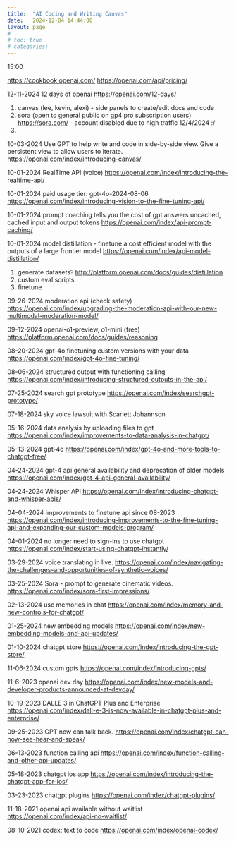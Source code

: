 ```yaml
---
title:  "AI Coding and Writing Canvas"
date:   2024-12-04 14:44:00
layout: page
#
# toc: true
# categories:
---
```


15:00

https://cookbook.openai.com/
https://openai.com/api/pricing/


12-11-2024
12 days of openai
https://openai.com/12-days/
1. canvas (lee, kevin, alexi) - side panels to create/edit docs and code
1. sora (open to general public on gp4 pro subscription users) https://sora.com/ - account disabled due to high traffic 12/4/2024 :/
1.

10-03-2024
Use GPT to help write and code in side-by-side view. Give a persistent view to allow users to iterate.
https://openai.com/index/introducing-canvas/

10-01-2024
RealTime API (voice)
https://openai.com/index/introducing-the-realtime-api/

10-01-2024
paid usage tier: gpt-4o-2024-08-06
https://openai.com/index/introducing-vision-to-the-fine-tuning-api/


10-01-2024
prompt coaching tells you the cost of gpt answers
uncached, cached input and output tokens
https://openai.com/index/api-prompt-caching/

10-01-2024
model distillation - finetune a cost efficient model with the outputs of a large frontier model
https://openai.com/index/api-model-distillation/
1. generate datasets? http://platform.openai.com/docs/guides/distillation
1. custom eval scripts
1. finetune

09-26-2024
moderation api (check safety)
https://openai.com/index/upgrading-the-moderation-api-with-our-new-multimodal-moderation-model/


09-12-2024
openai-o1-preview, o1-mini (free)
https://platform.openai.com/docs/guides/reasoning


08-20-2024
gpt-4o finetuning custom versions with your data
https://openai.com/index/gpt-4o-fine-tuning/


08-06-2024
structured output with functioning calling
https://openai.com/index/introducing-structured-outputs-in-the-api/

07-25-2024
search gpt prototype
https://openai.com/index/searchgpt-prototype/

07-18-2024
sky voice lawsuit with Scarlett Johannson

05-16-2024
data analysis by uploading files to gpt
https://openai.com/index/improvements-to-data-analysis-in-chatgpt/

05-13-2024
gpt-4o
https://openai.com/index/gpt-4o-and-more-tools-to-chatgpt-free/

04-24-2024
gpt-4 api general availability and deprecation of older models
https://openai.com/index/gpt-4-api-general-availability/

04-24-2024
Whisper API
https://openai.com/index/introducing-chatgpt-and-whisper-apis/

04-04-2024
improvements to finetune api since 08-2023
https://openai.com/index/introducing-improvements-to-the-fine-tuning-api-and-expanding-our-custom-models-program/

04-01-2024
no longer need to sign-ins to use chatgpt
https://openai.com/index/start-using-chatgpt-instantly/

03-29-2024
voice translating in live.
https://openai.com/index/navigating-the-challenges-and-opportunities-of-synthetic-voices/

03-25-2024
Sora - prompt to generate cinematic videos.
https://openai.com/index/sora-first-impressions/

02-13-2024
use memories in chat
https://openai.com/index/memory-and-new-controls-for-chatgpt/

01-25-2024
new embedding models
https://openai.com/index/new-embedding-models-and-api-updates/

01-10-2024
chatgpt store
https://openai.com/index/introducing-the-gpt-store/

11-06-2024
custom gpts
https://openai.com/index/introducing-gpts/

11-6-2023
openai dev day
https://openai.com/index/new-models-and-developer-products-announced-at-devday/

10-19-2023
DALLE 3 in ChatGPT Plus and Enterprise
https://openai.com/index/dall-e-3-is-now-available-in-chatgpt-plus-and-enterprise/

09-25-2023
GPT now can talk back.
https://openai.com/index/chatgpt-can-now-see-hear-and-speak/

06-13-2023
function calling api
https://openai.com/index/function-calling-and-other-api-updates/

05-18-2023
chatgpt ios app
https://openai.com/index/introducing-the-chatgpt-app-for-ios/

03-23-2023
chatgpt plugins
https://openai.com/index/chatgpt-plugins/

11-18-2021
openai api available without waitlist
https://openai.com/index/api-no-waitlist/

08-10-2021
codex: text to code
https://openai.com/index/openai-codex/
